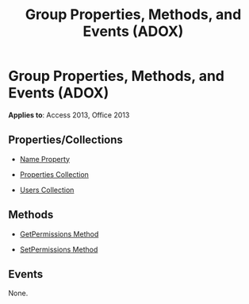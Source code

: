 ﻿---
title: Group Properties, Methods, and Events (ADOX)
TOCTitle: Properties, Methods, and Events
ms:assetid: c1597b02-a9db-662e-3842-3444c63406cc
ms:mtpsurl: https://msdn.microsoft.com/library/JJ249939(v=office.15)
ms:contentKeyID: 48547526
ms.date: 09/18/2015
mtps_version: v=office.15
---

# Group Properties, Methods, and Events (ADOX)


**Applies to**: Access 2013, Office 2013

## Properties/Collections

- [Name Property](name-property-adox.md)

- [Properties Collection](properties-collection-ado.md)

- [Users Collection](users-collection-adox.md)

## Methods

- [GetPermissions Method](getpermissions-method-adox.md)

- [SetPermissions Method](setpermissions-method-adox.md)

## Events

None.


